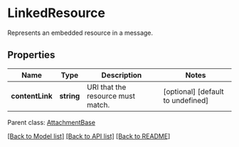 # LinkedResource

Represents an embedded resource in a message.             

## Properties
Name | Type | Description | Notes
---- | ---- | ----------- | -----
**contentLink** | **string** | URI that the resource must match.              | [optional] [default to undefined]

 Parent class: [AttachmentBase](AttachmentBase.md)


[[Back to Model list]](README.md#documentation-for-models) [[Back to API list]](README.md#documentation-for-api-endpoints) [[Back to README]](README.md)
